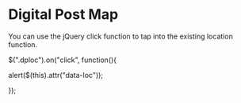 # Digital Post Map

You can use the jQuery click function to tap into the existing location function.

$(".dploc").on("click", function(){

  alert($(this).attr("data-loc"));

});
